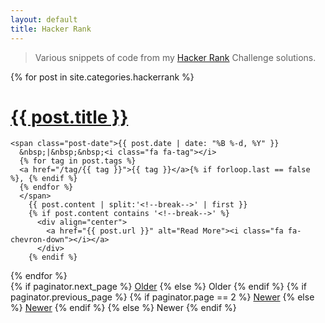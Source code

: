 ```yaml
---
layout: default
title: Hacker Rank
---
```

>Various snippets of code from my <a href="https://www.hackerrank.com/yennster">Hacker Rank</a> Challenge solutions.

<div class="posts">
  {% for post in site.categories.hackerrank %}
  <div class="post">
    <h1 class="post-title">
      <a href="{{ site.baseurl }}{{ post.url }}">
        {{ post.title }}
      </a>
    </h1>

    <span class="post-date">{{ post.date | date: "%B %-d, %Y" }}
      &nbsp;|&nbsp;&nbsp;<i class="fa fa-tag"></i>
      {% for tag in post.tags %}
      <a href="/tag/{{ tag }}">{{ tag }}</a>{% if forloop.last == false %}, {% endif %}
      {% endfor %}
      </span>
		{{ post.content | split:'<!--break-->' | first }}
		{% if post.content contains '<!--break-->' %}
          <div align="center">
            <a href="{{ post.url }}" alt="Read More"><i class="fa fa-chevron-down"></i></a>
          </div>
		{% endif %}
  </div>
  {% endfor %}
</div>

<div class="pagination">
  {% if paginator.next_page %}
    <a class="pagination-item older" href="{{ site.baseurl }}/page{{paginator.next_page}}">Older</a>
  {% else %}
    <span class="pagination-item older">Older</span>
  {% endif %}
  {% if paginator.previous_page %}
    {% if paginator.page == 2 %}
      <a class="pagination-item newer" href="{{ site.baseurl }}/">Newer</a>
    {% else %}
      <a class="pagination-item newer" href="{{ site.baseurl }}/page{{paginator.previous_page}}">Newer</a>
    {% endif %}
  {% else %}
    <span class="pagination-item newer">Newer</span>
  {% endif %}
</div>


